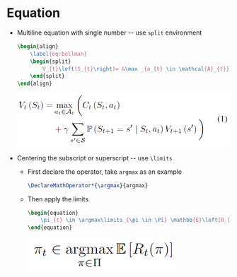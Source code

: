 

# Equation
+ Multiline equation with single number -- use `split` environment
    ```latex
    \begin{align}
        \label{eq:bellman}
        \begin{split}
            V_{t}\left(S_{t}\right)= &\max _{a_{t} \in \mathcal{A}_{t}}\bigg(C_{t}\left(S_{t}, a_{t}\right) \\ &+ \gamma \sum_{s^{\prime} \in \mathcal{S}} \mathbb{P}\left(S_{t+1}=s^{\prime} \mid S_{t}, a_{t}\right) V_{t+1}\left(s^{\prime}\right)\bigg)
        \end{split}
    \end{align}
    ```
    ![alt text](./images/2024-3-4-Latex%20Writing-bellman.png)

+ Centering the subscript or superscript -- use `\limits`
    + First declare the operator, take `argmax` as an example
        ```latex
        \DeclareMathOperator*{\argmax}{argmax}
        ```
    + Then apply the limits
        ```latex
        \begin{equation}
            \pi_{t} \in \argmax\limits_{\pi \in \Pi} \mathbb{E}\left[R_{t}(\pi)\right]
        \end{equation}
        ```
        ![alt text](./images/2024-3-4-Latex%20Writing-policy.png)